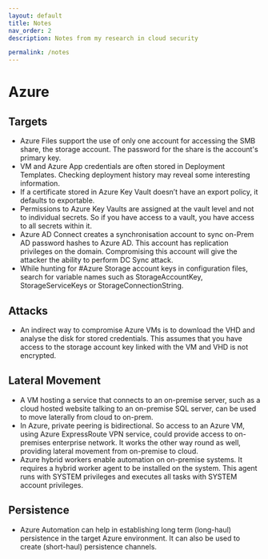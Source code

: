 ```yaml
---
layout: default
title: Notes
nav_order: 2
description: Notes from my research in cloud security  

permalink: /notes
---
```

# Azure

## Targets
- Azure Files support the use of only one account for accessing the SMB share, the storage account. The password for the share is the account's primary key.
- VM and Azure App credentials are often stored in Deployment Templates. Checking deployment history may reveal some interesting information.
- If a certificate stored in Azure Key Vault doesn’t have an export policy, it defaults to exportable. 
- Permissions to Azure Key Vaults are assigned at the vault level and not to individual secrets. So if you have access to a vault, you have access to all secrets within it.
- Azure AD Connect creates a synchronisation account to sync on-Prem AD password hashes to Azure AD. This account has replication privileges on the domain. Compromising this account will give the attacker the ability to perform DC Sync attack.
- While hunting for #Azure Storage account keys in configuration files, search for variable names such as StorageAccountKey, StorageServiceKeys or StorageConnectionString.

## Attacks
- An indirect way to compromise Azure VMs is to download the VHD and analyse the disk for stored credentials. This assumes that you have access to the storage account key linked with the VM and VHD is not encrypted.

## Lateral Movement
- A VM hosting a service that connects to an on-premise server, such as a cloud hosted website talking to an on-premise SQL server, can be used to move laterally from cloud to on-prem.
- In Azure, private peering is bidirectional. So access to an Azure VM, using Azure ExpressRoute VPN service, could provide access to on-premises enterprise network. It works the other way round as well, providing lateral movement from on-premise to cloud. 
- Azure hybrid workers enable automation on on-premise systems. It requires a hybrid worker agent to be installed on the system. This agent runs with SYSTEM privileges and executes all tasks with SYSTEM account privileges.

## Persistence
- Azure Automation can help in establishing long term (long-haul) persistence in the target Azure environment. It can also be used to create (short-haul) persistence channels.
